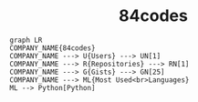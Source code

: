 <h1 align="center">84codes</h1>

```mermaid
graph LR
COMPANY_NAME{84codes}
COMPANY_NAME ---> U{Users} ---> UN[1]
COMPANY_NAME ---> R{Repositories} ---> RN[1]
COMPANY_NAME ---> G{Gists} ---> GN[25]
COMPANY_NAME ---> ML{Most Used<br>Languages}
ML --> Python[Python]
```
